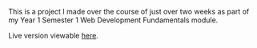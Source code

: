 This is a project I made over the course of just over two weeks as part of my Year 1 Semester 1 Web Development Fundamentals module.

Live version viewable [here](http://shane.pm/cit/).